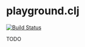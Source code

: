 # playground.clj

[![Build Status](https://travis-ci.org/hanif/playground.clj.svg?branch=master)](https://travis-ci.org/hanif/playground.clj)

TODO